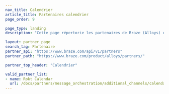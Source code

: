 ```yaml
---
nav_title: Calendrier
article_title: Partenaires calendrier
page_order: 9

page_type: landing
description: "Cette page répertorie les partenaires de Braze (Alloys) qui vous permettent d’extraire des données depuis des calendriers pour les utiliser dans votre messagerie personnalisée."

layout: partner_page
search_tag: Partenaire
partner_api: "https://www.braze.com/api/v1/partners"
partner_path: "https://www.braze.com/product/alloys/partners/"

partner_top_header: "Calendrier"

valid_partner_list:
- name: Rokt Calendar
  url: /docs/partners/message_orchestration/additional_channels/calendar/rokt_calendar/
---
```

